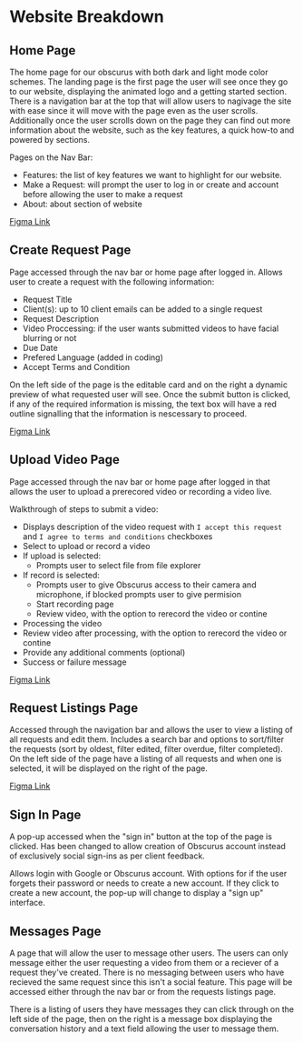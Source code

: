 # Website Breakdown
## Home Page
The home page for our obscurus with both dark and light mode color schemes. The landing page is the first page the user will see once they go to our website, displaying the animated logo and a getting started section. There is a navigation bar at the top that will allow users to nagivage the site with ease since it will move with the page even as the user scrolls. Additionally once the user scrolls down on the page they can find out more information about the website, such as the key features, a quick how-to and powered by sections.

Pages on the Nav Bar:
- Features: the list of key features we want to highlight for our website.
- Make a Request: will prompt the user to log in or create and account before allowing the user to make a request
- About: about section of website

[Figma Link](https://www.figma.com/file/EylIoScracFu8PrUmZP2nF/Home-Page?type=design&mode=design&t=nHHYTxyuNgzMtBmc-0)

## Create Request Page
Page accessed through the nav bar or home page after logged in. Allows user to create a request with the following information: 
- Request Title
- Client(s): up to 10 client emails can be added to a single request
- Request Description
- Video Proccessing: if the user wants submitted videos to have facial blurring or not
- Due Date
- Prefered Language (added in coding)
- Accept Terms and Condition

On the left side of the page is the editable card and on the right a dynamic preview of what requested user will see. Once the submit button is clicked, if any of the required information is missing, the text box will have a red outline signalling that the information is nescessary to proceed.

[Figma Link](https://www.figma.com/file/tpXy3TUeuksgePgUTgjeMN/Request-Page?type=design&node-id=0-1&mode=design&t=lfAx2CdPnpiqZWQs-0)

## Upload Video Page
Page accessed through the nav bar or home page after logged in that allows the user to upload a prerecored video or recording a video live.

Walkthrough of steps to submit a video:
- Displays description of the video request with `I accept this request` and `I agree to terms and conditions` checkboxes
- Select to upload or record a video
- If upload is selected: 
    - Prompts user to select file from file explorer 
- If record is selected:
    - Prompts user to give Obscurus access to their camera and microphone, if blocked prompts user to give permision
    - Start recording page
    - Review video, with the option to rerecord the video or contine
- Processing the video
- Review video after processing, with the option to rerecord the video or contine
- Provide any additional comments (optional)
- Success or failure message

[Figma Link](https://www.figma.com/file/tpXy3TUeuksgePgUTgjeMN/Request-Page?type=design&node-id=0-1&mode=design&t=lfAx2CdPnpiqZWQs-0)

## Request Listings Page
Accessed through the navigation bar and allows the user to view a listing of all requests and edit them. Includes a search bar and options to sort/filter the requests (sort by oldest, filter edited, filter overdue, filter completed). On the left side of the page have a listing of all requests and when one is selected, it will be displayed on the right of the page. 

[Figma Link](https://www.figma.com/file/53B85ff7eTiKnoamYX3Wec/Request-Listing-Page?type=design&node-id=0-1&mode=design&t=nHHYTxyuNgzMtBmc-0)

## Sign In Page
A pop-up accessed when the "sign in" button at the top of the page is clicked. Has been changed to allow creation of Obscurus account instead of exclusively social sign-ins as per client feedback. 

Allows login with Google or Obscurus account. With options for if the user forgets their password or needs to create a new account. If they click to create a new account, the pop-up will change to display a "sign up" interface.

## Messages Page
A page that will allow the user to message other users. The users can only message either the user requesting a video from them or a reciever of a request they've created. There is no messaging between users who have recieved the same request since this isn't a social feature. This page will be accessed either through the nav bar or from the requests listings page.

There is a listing of users they have messages they can click through on the left side of the page, then on the right is a message box displaying the conversation history and a text field allowing the user to message them. 

